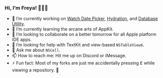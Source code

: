 ### Hi, I’m Freya! 🙋🏻‍♀️

<!--
Check out my libraries:

* https://github.com/freyaalminde/calendar-ui
* https://github.com/freyaalminde/filter-ui
* https://github.com/freyaalminde/ide-icons
* https://github.com/freyaalminde/ide-navigation
* https://github.com/freyaalminde/ide-text-completion
* https://github.com/freyaalminde/perl-core
* https://github.com/freyaalminde/prettier-formatting
* https://github.com/freyaalminde/screenshotting
* https://github.com/freyaalminde/sql-formatting
* **https://github.com/freyaalminde/watch-date-picker**
* https://github.com/database-utility/cassandra-kit
* https://github.com/database-utility/tds-kit

And my apps:

<img src="https://github.com/freyaalminde/countdowns/raw/main/Shared/Assets.xcassets/AppIcon.appiconset/icon_40pt@2x.png?raw=true" alt="" width="40" valign="bottom" style="border-radius: 50%;"> <img src="https://github.com/freyaalminde/hydration/raw/main/Shared/Assets.xcassets/icon_40pt.imageset/icon_40pt@2x.png?raw=true" alt="" width="40" valign="bottom" style="border-radius: 50%;"> <img src="https://github.com/freyaalminde/volume-remote/raw/main/Shared/Assets.xcassets/AppIcon.appiconset/icon_40pt@2x.png?raw=true" alt="" width="40" valign="bottom" style="border-radius: 6px;">

* https://github.com/database-utility/database-utility
* https://github.com/freyaalminde/countdowns
* https://github.com/freyaalminde/hydration
* https://github.com/freyaalminde/volume-remote

(Coming to App Store ✨ soon ✨)
-->

- 🔭 I’m currently working on [Watch Date Picker](https://github.com/freyaalminde/watch-date-picker), [Hydration](https://github.com/freyaalminde/hyration), and [Database Utility](https://github.com/database-utility/database-utility).
- 🌱 I’m currently learning the arcane arts of AppKit.
- 👯 I’m looking to collaborate on a better tomorrow for all Apple platform IDE apps.
- 🤔 I’m looking for help with TextKit and view-based `NSTableView`s.
- 💬 Ask me about `NSCell`.
- 📫 How to reach me: Hit me up on Discord or iMessage.
- ⚡ Fun fact: Most of my forks are just me accidentally pressing <kbd>E</kbd> while viewing a repository. 🫠
